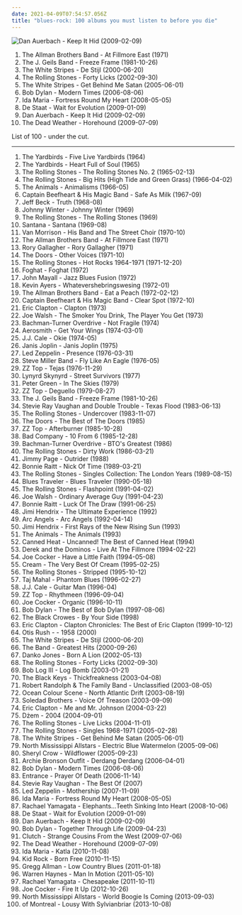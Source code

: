 ```yaml
---
date: 2021-04-09T07:54:57.056Z
title: "blues-rock: 100 albums you must listen to before you die"
---
```

![Dan Auerbach - Keep It Hid (2009-02-09)](http://coverartarchive.org/release/218ff81b-3e00-387f-91e3-80ac7885789d/15457622056-500.jpg "Dan Auerbach - Keep It Hid (2009-02-09)")
<ol class="albums">
<li data-cover="https://img.discogs.com/0zDuTKnrcTP4DZ41g2wyT66hL8s=/fit-in/600x594/filters:strip_icc():format(jpeg):mode_rgb():quality(90)/discogs-images/R-8993834-1552836282-5556.jpeg.jpg" data-tags="classic rock, southern rock, blues, live, rock, 70s" role="button">The Allman Brothers Band - At Fillmore East (1971)</li>
<li data-cover="https://img.discogs.com/LNIJeVHZOTdUuJ2X_N5C0mZYFWE=/fit-in/549x546/filters:strip_icc():format(jpeg):mode_rgb():quality(90)/discogs-images/R-5333220-1390773150-7639.jpeg.jpg" data-tags="80s" role="button">The J. Geils Band - Freeze Frame (1981-10-26)</li>
<li data-cover="http://coverartarchive.org/release/6fa97915-7067-3624-b24f-f9bd03ba534a/20821165408-500.jpg" data-tags="alternative rock, rock, blues rock" role="button">The White Stripes - De Stijl (2000-06-20)</li>
<li data-cover="http://coverartarchive.org/release/dea7cf79-a6a6-4d45-8cc5-ec5880301be4/8791643877-500.jpg" data-tags="classic rock, rock" role="button">The Rolling Stones - Forty Licks (2002-09-30)</li>
<li data-cover="http://coverartarchive.org/release/86c7166f-433c-47f1-a32d-1fa699d54b3f/4817263003-500.jpg" data-tags="rock, alternative rock" role="button">The White Stripes - Get Behind Me Satan (2005-06-01)</li>
<li data-cover="https://img.discogs.com/ZYKXAOs1h1YbQKXDy5sADJ6h5Xc=/fit-in/600x547/filters:strip_icc():format(jpeg):mode_rgb():quality(90)/discogs-images/R-6019561-1438509968-2829.jpeg.jpg" data-tags="folk, singer-songwriter, folk rock, rock, 00s" role="button">Bob Dylan - Modern Times (2006-08-06)</li>
<li data-cover="http://coverartarchive.org/release/375d22df-0aaf-3b2e-b91c-b354fccf9071/17994009333-500.jpg" data-tags="alternative rock" role="button">Ida Maria - Fortress Round My Heart (2008-05-05)</li>
<li data-cover="http://coverartarchive.org/release/18e862d6-9c7e-4246-8b93-64bff83cbd32/4013715548-500.jpg" data-tags="blues-rock, excelsior, excelsior recordings, pinkpop 2009, dope shit ouwe, 2009 best albums, go deeper in album" role="button">De Staat - Wait for Evolution (2009-01-09)</li>
<li data-cover="http://coverartarchive.org/release/218ff81b-3e00-387f-91e3-80ac7885789d/15457622056-500.jpg" data-tags="blues-rock, blues, blues rock" role="button">Dan Auerbach - Keep It Hid (2009-02-09)</li>
<li data-cover="http://coverartarchive.org/release/b9573274-4d43-481b-bec6-17730a43cc7d/15491383944-500.jpg" data-tags="garage rock" role="button">The Dead Weather - Horehound (2009-07-09)</li>
</ol>
List of 100 - under the cut.
<!-- more -->

_________________

<ol class="albums">
<li data-cover="https://img.discogs.com/-Qb3fR5oGYrJyaqvEBvznK_l7dA=/fit-in/600x594/filters:strip_icc():format(jpeg):mode_rgb():quality(90)/discogs-images/R-3877251-1347790095-2316.jpeg.jpg" data-tags="60s" role="button">
The Yardbirds - Five Live Yardbirds (1964)
</li>
<li data-cover="https://img.discogs.com/GwlwoYCctSeHeRb9J2m0dQiwyLs=/fit-in/200x200/filters:strip_icc():format(jpeg):mode_rgb():quality(90)/discogs-images/R-4431881-1364716052-5922.jpeg.jpg" data-tags="60s, blues" role="button">
The Yardbirds - Heart Full of Soul (1965)
</li>
<li data-cover="http://coverartarchive.org/release/8618bf10-1d5f-39d0-a564-04b1ae23d6b5/11245780383-500.jpg" data-tags="60s, blues rock" role="button">
The Rolling Stones - The Rolling Stones No. 2 (1965-02-13)
</li>
<li data-cover="http://coverartarchive.org/release/5d9391fb-7d01-30c2-879f-7e21ca6daa7e/1636883977-500.jpg" data-tags="classic rock, 60s" role="button">
The Rolling Stones - Big Hits (High Tide and Green Grass) (1966-04-02)
</li>
<li data-cover="https://img.discogs.com/q2QH8Hbu_m0o4Mk_fIOe4569N9U=/fit-in/600x537/filters:strip_icc():format(jpeg):mode_rgb():quality(90)/discogs-images/R-3962149-1531137183-2190.jpeg.jpg" data-tags="classic rock, 60s, british, blues rock" role="button">
The Animals - Animalisms (1966-05)
</li>
<li data-cover="https://img.discogs.com/28415784b9210344a4a62ec6cd31adb2d01b3637/images/spacer.gif" data-tags="psychedelic" role="button">
Captain Beefheart & His Magic Band - Safe As Milk (1967-09)
</li>
<li data-cover="http://coverartarchive.org/release/36205485-616a-4eb2-a109-c86de5eb5db6/1338198895-500.jpg" data-tags="blues rock" role="button">
Jeff Beck - Truth (1968-08)
</li>
<li data-cover="http://coverartarchive.org/release/1c546b7c-9342-44b2-8049-f6c66f32d29c/16055568607-500.jpg" data-tags="blues, blues rock" role="button">
Johnny Winter - Johnny Winter (1969)
</li>
<li data-cover="http://coverartarchive.org/release/cf5aaf72-a9ca-4d81-b622-888ee228aa11/1503464212-500.jpg" data-tags="rock, 60s" role="button">
The Rolling Stones - The Rolling Stones (1969)
</li>
<li data-cover="http://coverartarchive.org/release/c4bf5646-23ad-4b4b-8a62-52b0fa6b8a8f/21166246674-500.jpg" data-tags="latin rock, rock" role="button">
Santana - Santana (1969-08)
</li>
<li data-cover="https://img.discogs.com/oHaN51fOTOLyThGBd1WKdzDGX64=/fit-in/600x568/filters:strip_icc():format(jpeg):mode_rgb():quality(90)/discogs-images/R-12908541-1544298990-1432.jpeg.jpg" data-tags="classic rock, 70s, singer-songwriter, woodstock sounds" role="button">
Van Morrison - His Band and The Street Choir (1970-10)
</li>
<li data-cover="https://img.discogs.com/0zDuTKnrcTP4DZ41g2wyT66hL8s=/fit-in/600x594/filters:strip_icc():format(jpeg):mode_rgb():quality(90)/discogs-images/R-8993834-1552836282-5556.jpeg.jpg" data-tags="classic rock, southern rock, blues, live, rock, 70s" role="button">
The Allman Brothers Band - At Fillmore East (1971)
</li>
<li data-cover="https://img.discogs.com/6XJy69cfE0Ut4NSEjXDRpUFNpNM=/fit-in/400x400/filters:strip_icc():format(jpeg):mode_rgb():quality(90)/discogs-images/R-5329898-1390702869-5206.jpeg.jpg" data-tags="blues rock, classic rock, blues" role="button">
Rory Gallagher - Rory Gallagher (1971)
</li>
<li data-cover="http://coverartarchive.org/release/c4a629c9-054a-469e-9265-da9971b9196b/5909922905-500.jpg" data-tags="70s, psychedelic, psychedelic rock" role="button">
The Doors - Other Voices (1971-10)
</li>
<li data-cover="https://img.discogs.com/0FslJkPHx7r-9NmAc0eADuRhPf0=/fit-in/600x875/filters:strip_icc():format(jpeg):mode_rgb():quality(90)/discogs-images/R-16195667-1605085244-3496.jpeg.jpg" data-tags="classic rock, 60s, the rolling stones" role="button">
The Rolling Stones - Hot Rocks 1964-1971 (1971-12-20)
</li>
<li data-cover="http://coverartarchive.org/release/11063d6a-3a37-3c8a-a249-f1f5022a13ab/14022421524-500.jpg" data-tags="blues-rock" role="button">
Foghat - Foghat (1972)
</li>
<li data-cover="http://coverartarchive.org/release/aa97b1e4-1fdd-4534-87ef-114852827375/22249147206-500.jpg" data-tags="blues" role="button">
John Mayall - Jazz Blues Fusion (1972)
</li>
<li data-cover="http://coverartarchive.org/release/89560708-7cf5-4571-8b98-07434256c8db/10468323328-500.jpg" data-tags="progressive rock, psychedelic rock" role="button">
Kevin Ayers - Whatevershebringswesing (1972-01)
</li>
<li data-cover="http://coverartarchive.org/release/bf8885b2-39f8-344e-b860-4be1623de283/4529929218-500.jpg" data-tags="southern rock, classic rock" role="button">
The Allman Brothers Band - Eat a Peach (1972-02-12)
</li>
<li data-cover="http://coverartarchive.org/release/30049edc-8100-42a0-913c-d0cc234ee1ae/9169319958-500.jpg" data-tags="70s, experimental, progressive rock" role="button">
Captain Beefheart & His Magic Band - Clear Spot (1972-10)
</li>
<li data-cover="http://coverartarchive.org/release/fb517058-c9b3-4c2d-83ef-06b655c9ecd6/4016003210-500.jpg" data-tags="singer-songwriter, blues, eric clapton" role="button">
Eric Clapton - Clapton (1973)
</li>
<li data-cover="https://img.discogs.com/fGJHBz5upfFWrSc9ffg2izKtj2I=/fit-in/600x600/filters:strip_icc():format(jpeg):mode_rgb():quality(90)/discogs-images/R-4182109-1357845293-3726.jpeg.jpg" data-tags="classic rock, blues rock" role="button">
Joe Walsh - The Smoker You Drink, The Player You Get (1973)
</li>
<li data-cover="https://img.discogs.com/4_Y4SwWGLArxbykf0Ua5d8xunvc=/fit-in/600x592/filters:strip_icc():format(jpeg):mode_rgb():quality(90)/discogs-images/R-4835146-1385318746-3153.jpeg.jpg" data-tags="hard rock, classic rock" role="button">
Bachman-Turner Overdrive - Not Fragile (1974)
</li>
<li data-cover="http://coverartarchive.org/release/ae116163-8d8e-3df5-904c-bcadb57531fd/3727804426-500.jpg" data-tags="hard rock" role="button">
Aerosmith - Get Your Wings (1974-03-01)
</li>
<li data-cover="https://img.discogs.com/M37CbKkAv-cwVSIC5Q96KA9zdfU=/fit-in/347x354/filters:strip_icc():format(jpeg):mode_rgb():quality(90)/discogs-images/R-2738386-1300556162.jpeg.jpg" data-tags="blues, 70s, blues-rock" role="button">
J.J. Cale - Okie (1974-05)
</li>
<li data-cover="https://img.discogs.com/ZTcxzjzvkFifZJHVz7nGrJOxhF4=/fit-in/599x448/filters:strip_icc():format(jpeg):mode_rgb():quality(90)/discogs-images/R-8034541-1530081256-7373.jpeg.jpg" data-tags="rock, blues-rock, blues, rock and roll, 60's, hippie, flower power, woodstock generation, exfandessixties" role="button">
Janis Joplin - Janis Joplin (1975)
</li>
<li data-cover="http://coverartarchive.org/release/5c1032af-2d86-424b-963e-dd9e65f7281b/1287531128-500.jpg" data-tags="hard rock, classic rock" role="button">
Led Zeppelin - Presence (1976-03-31)
</li>
<li data-cover="http://coverartarchive.org/release/29025146-1efd-4637-b939-d06340499917/14995029278-500.jpg" data-tags="classic rock" role="button">
Steve Miller Band - Fly Like An Eagle (1976-05)
</li>
<li data-cover="http://coverartarchive.org/release/325f0947-40a4-30bd-aefd-12a53d39f2bd/9727920012-500.jpg" data-tags="blues rock, southern rock" role="button">
ZZ Top - Tejas (1976-11-29)
</li>
<li data-cover="https://img.discogs.com/8iEnfWUplElZRLgxOaHmy0Ug-yI=/fit-in/600x593/filters:strip_icc():format(jpeg):mode_rgb():quality(90)/discogs-images/R-4938216-1379992995-8567.jpeg.jpg" data-tags="southern rock" role="button">
Lynyrd Skynyrd - Street Survivors (1977)
</li>
<li data-cover="http://coverartarchive.org/release/767a43b2-f0f0-36b7-af90-444ebe766ce3/10110855411-500.jpg" data-tags="blues rock, british blues" role="button">
Peter Green - In The Skies (1979)
</li>
<li data-cover="http://coverartarchive.org/release/0dffb4d4-65ad-3d78-a2ba-42af482f1535/28016827422-500.jpg" data-tags="blues rock, zz top" role="button">
ZZ Top - Deguello (1979-08-27)
</li>
<li data-cover="https://img.discogs.com/LNIJeVHZOTdUuJ2X_N5C0mZYFWE=/fit-in/549x546/filters:strip_icc():format(jpeg):mode_rgb():quality(90)/discogs-images/R-5333220-1390773150-7639.jpeg.jpg" data-tags="80s" role="button">
The J. Geils Band - Freeze Frame (1981-10-26)
</li>
<li data-cover="http://coverartarchive.org/release/d3dc583d-dafd-386d-9fe3-6a324bb7fa28/23327712610-500.jpg" data-tags="blues, blues rock" role="button">
Stevie Ray Vaughan and Double Trouble - Texas Flood (1983-06-13)
</li>
<li data-cover="http://coverartarchive.org/release/a62c50fe-5aaf-4962-b613-7ba366dd5a9f/3178692419-500.jpg" data-tags="classic rock, 80s" role="button">
The Rolling Stones - Undercover (1983-11-07)
</li>
<li data-cover="https://img.discogs.com/fFEJ6AJ-UUlkXDMBnTn2PULqNxE=/fit-in/600x543/filters:strip_icc():format(jpeg):mode_rgb():quality(90)/discogs-images/R-397370-1604657610-1339.jpeg.jpg" data-tags="classic rock" role="button">
The Doors - The Best of The Doors (1985)
</li>
<li data-cover="http://coverartarchive.org/release/98a283ff-5b66-4d1a-8add-53d11d278ac5/11547120929-500.jpg" data-tags="blues rock" role="button">
ZZ Top - Afterburner (1985-10-28)
</li>
<li data-cover="https://img.discogs.com/jYuXWTkwCW1FM_5FaZlToAzawsM=/fit-in/300x294/filters:strip_icc():format(jpeg):mode_rgb():quality(90)/discogs-images/R-6693852-1424772181-5761.jpeg.jpg" data-tags="classic rock, hard rock, bad company" role="button">
Bad Company - 10 From 6 (1985-12-28)
</li>
<li data-cover="http://coverartarchive.org/release/2e6dce33-8aa2-4818-a643-dff86917f015/5093003944-500.jpg" data-tags="classic rock, 70s, blues-rock" role="button">
Bachman-Turner Overdrive - BTO's Greatest (1986)
</li>
<li data-cover="http://coverartarchive.org/release/b326bbec-ec37-4351-8a49-75d532facdc4/4827846806-500.jpg" data-tags="classic rock, rock, 80s" role="button">
The Rolling Stones - Dirty Work (1986-03-21)
</li>
<li data-cover="http://coverartarchive.org/release/bdd1e5ea-9bca-3261-89cc-b1c70665b947/3165425388-500.jpg" data-tags="hard rock, classic rock" role="button">
Jimmy Page - Outrider (1988)
</li>
<li data-cover="http://coverartarchive.org/release/32fdca94-c832-4f04-96b2-701d17223853/10039837111-500.jpg" data-tags="rock, female vocalists" role="button">
Bonnie Raitt - Nick Of Time (1989-03-21)
</li>
<li data-cover="https://img.discogs.com/0FslJkPHx7r-9NmAc0eADuRhPf0=/fit-in/600x875/filters:strip_icc():format(jpeg):mode_rgb():quality(90)/discogs-images/R-16195667-1605085244-3496.jpeg.jpg" data-tags="classic rock" role="button">
The Rolling Stones - Singles Collection: The London Years (1989-08-15)
</li>
<li data-cover="http://coverartarchive.org/release/3072eb02-f607-45d4-9ced-b3431eaf0a7e/19121219247-500.jpg" data-tags="blues, rock" role="button">
Blues Traveler - Blues Traveler (1990-05-18)
</li>
<li data-cover="http://coverartarchive.org/release/886168ed-9fd3-430e-8129-93539907fbaa/4199078719-500.jpg" data-tags="classic rock, the rolling stones" role="button">
The Rolling Stones - Flashpoint (1991-04-02)
</li>
<li data-cover="http://coverartarchive.org/release/b4152d8a-7f01-4b44-b823-2c0bfbe39f8a/17004650231-500.jpg" data-tags="classic rock, rock, hard rock, blues" role="button">
Joe Walsh - Ordinary Average Guy (1991-04-23)
</li>
<li data-cover="https://img.discogs.com/IE46vgofJBJwVXqMIKMse8ukcPk=/fit-in/441x444/filters:strip_icc():format(jpeg):mode_rgb():quality(90)/discogs-images/R-4544310-1367922867-1745.jpeg.jpg" data-tags="rock, blues rock, blues" role="button">
Bonnie Raitt - Luck Of The Draw (1991-06-25)
</li>
<li data-cover="http://coverartarchive.org/release/94a88cc8-2ce3-4ca3-afd7-d2411844b122/18759016208-500.jpg" data-tags="classic rock, rock" role="button">
Jimi Hendrix - The Ultimate Experience (1992)
</li>
<li data-cover="https://img.discogs.com/_AWWy61R098uemt_IxLaZqL3Qiw=/fit-in/600x571/filters:strip_icc():format(jpeg):mode_rgb():quality(90)/discogs-images/R-900073-1182039287.jpeg.jpg" data-tags="blues-rock, blues rock, southern rock, self-titled, doyle bramhall ii, bad ass rock, brc blues band, brc blues band karlsruhe, walter buddy freter, lautfm bluesclub, walter mojo freter, allbout guitar lessons - blues workshops karlsruhe" role="button">
Arc Angels - Arc Angels (1992-04-14)
</li>
<li data-cover="http://coverartarchive.org/release/bc0005f1-e3db-4104-a0a1-3ef84c85a857/22686602913-500.jpg" data-tags="classic rock, jimi hendrix" role="button">
Jimi Hendrix - First Rays of the New Rising Sun (1993)
</li>
<li data-cover="https://img.discogs.com/X8Z6Jz1VsC7pcOIgMCT_cl_J358=/fit-in/397x400/filters:strip_icc():format(jpeg):mode_rgb():quality(90)/discogs-images/R-9152297-1475690769-3497.jpeg.jpg" data-tags="rock" role="button">
The Animals - The Animals (1993)
</li>
<li data-cover="http://coverartarchive.org/release/a2879970-df3a-43dc-b326-a26d5d245965/14669976759-500.jpg" data-tags="blues, classic rock, blues rock" role="button">
Canned Heat - Uncanned! The Best of Canned Heat (1994)
</li>
<li data-cover="http://coverartarchive.org/release/aeba6bc8-5c11-474e-adaf-de0e9164993e/13513212518-500.jpg" data-tags="allboutguitar" role="button">
Derek and the Dominos - Live At The Fillmore (1994-02-22)
</li>
<li data-cover="http://coverartarchive.org/release/1d5605ed-288c-4476-bc13-d245a2502786/8679536909-500.jpg" data-tags="blues-rock" role="button">
Joe Cocker - Have a Little Faith (1994-05-08)
</li>
<li data-cover="http://coverartarchive.org/release/1e177f91-209e-498f-bafb-ae28d317cb0a/16536567014-500.jpg" data-tags="classic rock, rock, 60s" role="button">
Cream - The Very Best Of Cream (1995-02-25)
</li>
<li data-cover="http://coverartarchive.org/release/b5265116-13c0-4c9c-bd96-f0e71490f0c9/8612920874-500.jpg" data-tags="rock, classic rock" role="button">
The Rolling Stones - Stripped (1995-10-12)
</li>
<li data-cover="http://coverartarchive.org/release/23c40421-8308-4c96-a350-b627698ab81a/10630480613-500.jpg" data-tags="taj mahal" role="button">
Taj Mahal - Phantom Blues (1996-02-27)
</li>
<li data-cover="http://coverartarchive.org/release/6af904a5-f412-4694-a948-9c4e183dbba3/23055208889-500.jpg" data-tags="blues-rock" role="button">
J.J. Cale - Guitar Man (1996-04)
</li>
<li data-cover="http://coverartarchive.org/release/1acabc7f-466f-4098-a44b-b48ea5973adc/3730776424-500.jpg" data-tags="blues rock, hard rock" role="button">
ZZ Top - Rhythmeen (1996-09-04)
</li>
<li data-cover="http://coverartarchive.org/release/50aceeb1-c557-31d0-b165-c03b47464906/15248854276-500.jpg" data-tags="blues rock" role="button">
Joe Cocker - Organic (1996-10-11)
</li>
<li data-cover="http://coverartarchive.org/release/78865629-a788-391b-ac1d-a47e26553c10/16077360020-500.jpg" data-tags="classic rock" role="button">
Bob Dylan - The Best of Bob Dylan (1997-08-06)
</li>
<li data-cover="http://coverartarchive.org/release/ae6c7d58-8258-486b-8637-15bff91302b2/24578672105-500.jpg" data-tags="southern rock" role="button">
The Black Crowes - By Your Side (1998)
</li>
<li data-cover="http://coverartarchive.org/release/d0e3d96a-c6c5-4c44-9b6a-c80216354328/5959517015-500.jpg" data-tags="blues rock" role="button">
Eric Clapton - Clapton Chronicles: The Best of Eric Clapton (1999-10-12)
</li>
<li data-cover="http://coverartarchive.org/release/5c355692-7938-4f0c-a151-3d54d5216c97/21471314671-500.jpg" data-tags="blues" role="button">
Otis Rush - - 1958 (2000)
</li>
<li data-cover="http://coverartarchive.org/release/6fa97915-7067-3624-b24f-f9bd03ba534a/20821165408-500.jpg" data-tags="alternative rock, rock, blues rock" role="button">
The White Stripes - De Stijl (2000-06-20)
</li>
<li data-cover="http://coverartarchive.org/release/e84e9dc4-56b0-45ef-9ae1-5b52bd943fa0/13911408803-500.jpg" data-tags="classic rock, rock, folk-rock, country-rock" role="button">
The Band - Greatest Hits (2000-09-26)
</li>
<li data-cover="http://coverartarchive.org/release/40147a26-fc7f-4418-a68d-88749df59b7f/6834007333-500.jpg" data-tags="rock" role="button">
Danko Jones - Born A Lion (2002-05-13)
</li>
<li data-cover="http://coverartarchive.org/release/dea7cf79-a6a6-4d45-8cc5-ec5880301be4/8791643877-500.jpg" data-tags="classic rock, rock" role="button">
The Rolling Stones - Forty Licks (2002-09-30)
</li>
<li data-cover="http://coverartarchive.org/release/1bb22492-d4d1-4405-bae5-25478a57afd1/27470789523-500.jpg" data-tags="blues-rock, garage rock, freak out, fuzzy guitar goodness, where is my bong, el perro de santo roque no tiene el lado porque ramon rodorigues se lo ha robado, takatukabum" role="button">
Bob Log III - Log Bomb (2003-01-21)
</li>
<li data-cover="http://coverartarchive.org/release/36b58cd2-2a2f-36ad-81b3-7ab044d01d19/9200502912-500.jpg" data-tags="blues rock" role="button">
The Black Keys - Thickfreakness (2003-04-08)
</li>
<li data-cover="http://coverartarchive.org/release/f254e73d-4a6d-406a-823e-642afce798e8/15858226331-500.jpg" data-tags="blues-rock, christian, 00s, awesome guitar jams, 2000s, punchy, the good stuff, mycds, rolling stone top 50 albums 2003, monksatyr music" role="button">
Robert Randolph & The Family Band - Unclassified (2003-08-05)
</li>
<li data-cover="https://img.discogs.com/qOmoBrCZb7BiBIMfH_2oBZZh9ao=/fit-in/600x582/filters:strip_icc():format(jpeg):mode_rgb():quality(90)/discogs-images/R-409050-1505656499-8666.jpeg.jpg" data-tags="indie rock, blues-rock, britpop, blues rock, nonsuck, dav0r" role="button">
Ocean Colour Scene - North Atlantic Drift (2003-08-19)
</li>
<li data-cover="https://img.discogs.com/1mA_CCRJGWP_Oiac4XUAZ7edlDU=/fit-in/500x500/filters:strip_icc():format(jpeg):mode_rgb():quality(90)/discogs-images/R-1557295-1228353129.jpeg.jpg" data-tags="rock, indie rock, blues-rock, blues, garage, garage  rock" role="button">
Soledad Brothers - Voice Of Treason (2003-09-09)
</li>
<li data-cover="http://coverartarchive.org/release/43c70638-8bd5-4ac8-b3dd-3781faf2fdcf/3855030843-500.jpg" data-tags="blues" role="button">
Eric Clapton - Me and Mr. Johnson (2004-03-22)
</li>
<li data-cover="http://coverartarchive.org/release/82fb569b-421b-4410-a0de-9467dfe9135d/6356942195-500.jpg" data-tags="blues" role="button">
Dżem - 2004 (2004-09-01)
</li>
<li data-cover="http://coverartarchive.org/release/19e69e3a-8de6-436f-9338-256b69a162f7/24273528277-500.jpg" data-tags="rock, live, the rolling stones" role="button">
The Rolling Stones - Live Licks (2004-11-01)
</li>
<li data-cover="http://coverartarchive.org/release/a70da157-a806-4ed7-9be2-8f04b29e7c7c/15835131467-500.jpg" data-tags="classic rock" role="button">
The Rolling Stones - Singles 1968-1971 (2005-02-28)
</li>
<li data-cover="http://coverartarchive.org/release/86c7166f-433c-47f1-a32d-1fa699d54b3f/4817263003-500.jpg" data-tags="rock, alternative rock" role="button">
The White Stripes - Get Behind Me Satan (2005-06-01)
</li>
<li data-cover="http://coverartarchive.org/release/786da311-9322-4027-afb5-856990cda4a6/4341715027-500.jpg" data-tags="blues-rock" role="button">
North Mississippi Allstars - Electric Blue Watermelon (2005-09-06)
</li>
<li data-cover="http://coverartarchive.org/release/5a0d1060-1fb3-4041-8f9e-84dfccb69b51/12551166851-500.jpg" data-tags="pop, rock" role="button">
Sheryl Crow - Wildflower (2005-09-23)
</li>
<li data-cover="https://img.discogs.com/R2lkEKa-CCCVCKaGp5bbvFcEK4s=/fit-in/600x535/filters:strip_icc():format(jpeg):mode_rgb():quality(90)/discogs-images/R-671982-1485115626-6079.jpeg.jpg" data-tags="underpopular" role="button">
Archie Bronson Outfit - Derdang Derdang (2006-04-01)
</li>
<li data-cover="https://img.discogs.com/ZYKXAOs1h1YbQKXDy5sADJ6h5Xc=/fit-in/600x547/filters:strip_icc():format(jpeg):mode_rgb():quality(90)/discogs-images/R-6019561-1438509968-2829.jpeg.jpg" data-tags="folk, singer-songwriter, folk rock, rock, 00s" role="button">
Bob Dylan - Modern Times (2006-08-06)
</li>
<li data-cover="http://coverartarchive.org/release/adf11a8f-8311-459f-ac42-d7c883c21474/27006262803-500.jpg" data-tags="psychedelic, 60s revival" role="button">
Entrance - Prayer Of Death (2006-11-14)
</li>
<li data-cover="https://img.discogs.com/9gMERlv7HdzC5g2L8KSbWJo4P_M=/fit-in/600x600/filters:strip_icc():format(jpeg):mode_rgb():quality(90)/discogs-images/R-9407531-1480025317-3381.jpeg.jpg" data-tags="blues-rock, blues rock, bluezzzrock, s vaughan" role="button">
Stevie Ray Vaughan - The Best Of (2007)
</li>
<li data-cover="http://coverartarchive.org/release/dd433df0-cd39-3ffc-9ca2-f99d597815ea/3778150488-500.jpg" data-tags="classic rock, hard rock" role="button">
Led Zeppelin - Mothership (2007-11-09)
</li>
<li data-cover="http://coverartarchive.org/release/375d22df-0aaf-3b2e-b91c-b354fccf9071/17994009333-500.jpg" data-tags="alternative rock" role="button">
Ida Maria - Fortress Round My Heart (2008-05-05)
</li>
<li data-cover="https://img.discogs.com/mzztKFzYH1uhoDlcMzS0sVNixBc=/fit-in/600x529/filters:strip_icc():format(jpeg):mode_rgb():quality(90)/discogs-images/R-1545566-1248028809.jpeg.jpg" data-tags="alternative rock, blues rock, female vocalist" role="button">
Rachael Yamagata - Elephants...Teeth Sinking Into Heart (2008-10-06)
</li>
<li data-cover="http://coverartarchive.org/release/18e862d6-9c7e-4246-8b93-64bff83cbd32/4013715548-500.jpg" data-tags="blues-rock, excelsior, excelsior recordings, pinkpop 2009, dope shit ouwe, 2009 best albums, go deeper in album" role="button">
De Staat - Wait for Evolution (2009-01-09)
</li>
<li data-cover="http://coverartarchive.org/release/218ff81b-3e00-387f-91e3-80ac7885789d/15457622056-500.jpg" data-tags="blues-rock, blues, blues rock" role="button">
Dan Auerbach - Keep It Hid (2009-02-09)
</li>
<li data-cover="https://img.discogs.com/0p4IeHnrBKzwZbaUP2XNQnSMdbY=/fit-in/300x300/filters:strip_icc():format(jpeg):mode_rgb():quality(90)/discogs-images/R-4328080-1361870851-6165.jpeg.jpg" data-tags="rock, folk, folk rock, 00s" role="button">
Bob Dylan - Together Through Life (2009-04-23)
</li>
<li data-cover="http://coverartarchive.org/release/32a006db-8bb1-429e-9132-db30334d064b/9285752468-500.jpg" data-tags="stoner rock" role="button">
Clutch - Strange Cousins From the West (2009-07-06)
</li>
<li data-cover="http://coverartarchive.org/release/b9573274-4d43-481b-bec6-17730a43cc7d/15491383944-500.jpg" data-tags="garage rock" role="button">
The Dead Weather - Horehound (2009-07-09)
</li>
<li data-cover="http://coverartarchive.org/release/4cf73021-9388-4b1b-9ecb-cf17c0cd4f3f/3013834859-500.jpg" data-tags="rock, alternative rock, indie rock, blues-rock, punk rock, discover2" role="button">
Ida Maria - Katla (2010-11-08)
</li>
<li data-cover="http://coverartarchive.org/release/0e2946e1-a9a5-44be-8308-c8486726f2ab/21158108480-500.jpg" data-tags="fuck me daddy" role="button">
Kid Rock - Born Free (2010-11-15)
</li>
<li data-cover="http://coverartarchive.org/release/10936149-1902-49d6-8ff4-9f5143d776d3/15918163317-500.jpg" data-tags="blues rock, southern rock" role="button">
Gregg Allman - Low Country Blues (2011-01-18)
</li>
<li data-cover="http://coverartarchive.org/release/383b11aa-cd51-4c96-b1d6-be968eae8685/27980900685-500.jpg" data-tags="guitar, slide guitar, southern rock, jamband, govt mule, allman brothers, sonny landreth" role="button">
Warren Haynes - Man In Motion (2011-05-10)
</li>
<li data-cover="https://img.discogs.com/JAEJJrtmDRoDWfmrG_UjVWyrIUg=/fit-in/300x300/filters:strip_icc():format(jpeg):mode_rgb():quality(90)/discogs-images/R-3458232-1331151896.jpeg.jpg" data-tags="alternative rock" role="button">
Rachael Yamagata - Chesapeake (2011-10-11)
</li>
<li data-cover="http://coverartarchive.org/release/0262035f-d1cc-4b2e-8aec-608439d1e5de/4200328173-500.jpg" data-tags="rock, blues rock" role="button">
Joe Cocker - Fire It Up (2012-10-26)
</li>
<li data-cover="http://coverartarchive.org/release/90a93858-dbbd-4940-aafc-5c481affffa9/5116159611-500.jpg" data-tags="country, blues-rock, americana, energetic, passionate, organic, confident, fiery, freewheeling, earthy, retro-rock, southern rock, roots rock, road trip, partying, imagination, rollicking, celebratory, exuberant, gritty, maverick, tgif, guys night out, hanging out, greasy, american trad rock, the great outdoors" role="button">
North Mississippi Allstars - World Boogie Is Coming (2013-09-03)
</li>
<li data-cover="http://coverartarchive.org/release/82907832-2fca-4a1f-a8de-b2b4d0f719b7/5542526527-500.jpg" data-tags="indie rock, psychedelic rock" role="button">
of Montreal - Lousy With Sylvianbriar (2013-10-08)
</li>
</ol>